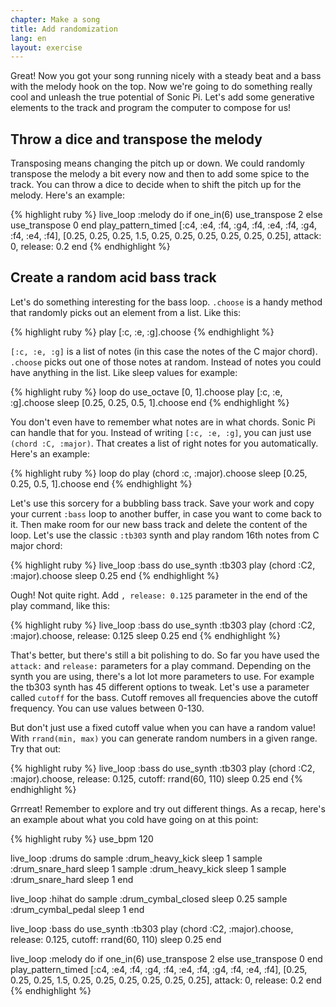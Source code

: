 ```yaml
---
chapter: Make a song
title: Add randomization
lang: en
layout: exercise
---
```


Great! Now you got your song running nicely with a steady beat and a bass with the melody hook on the top. Now we're going to do something really cool and unleash the true potential of Sonic Pi. Let's add some generative elements to the track and program the computer to compose for us!

## Throw a dice and transpose the melody

Transposing means changing the pitch up or down. We could randomly transpose the melody a bit every now and then to add some spice to the track. You can throw a dice to decide when to shift the pitch up for the melody. Here's an example:

{% highlight ruby %}
live_loop :melody do
  if one_in(6)
    use_transpose 2
  else
    use_transpose 0
  end
  play_pattern_timed [:c4, :e4, :f4, :g4, :f4, :e4, :f4, :g4, :f4, :e4, :f4], [0.25, 0.25, 0.25, 1.5, 0.25, 0.25, 0.25, 0.25, 0.25, 0.25], attack: 0, release: 0.2
end
{% endhighlight %}

## Create a random acid bass track

Let's do something interesting for the bass loop. `.choose` is a handy method that randomly picks out an element from a list. Like this:

{% highlight ruby %}
play [:c, :e, :g].choose
{% endhighlight %}

`[:c, :e, :g]` is a list of notes (in this case the notes of the C major chord). `.choose` picks out one of those notes at random. Instead of notes you could have anything in the list. Like sleep values for example:

{% highlight ruby %}
loop do
  use_octave [0, 1].choose
  play [:c, :e, :g].choose
  sleep [0.25, 0.25, 0.5, 1].choose
end
{% endhighlight %}

You don't even have to remember what notes are in what chords. Sonic Pi can handle that for you. Instead of writing `[:c, :e, :g]`, you can just use `(chord :C, :major)`. That creates a list of right notes for you automatically. Here's an example:

{% highlight ruby %}
loop do
  play (chord :c, :major).choose
  sleep [0.25, 0.25, 0.5, 1].choose
end
{% endhighlight %}

Let's use this sorcery for a bubbling bass track. Save your work and copy your current `:bass` loop to another buffer, in case you want to come back to it. Then make room for our new bass track and delete the content of the loop. Let's use the classic `:tb303` synth and play random 16th notes from C major chord:

{% highlight ruby %}
live_loop :bass do
  use_synth :tb303
  play (chord :C2, :major).choose
  sleep 0.25
end
{% endhighlight %}

Ough! Not quite right. Add `, release: 0.125` parameter in the end of the play command, like this:

{% highlight ruby %}
live_loop :bass do
  use_synth :tb303
  play (chord :C2, :major).choose, release: 0.125
  sleep 0.25
end
{% endhighlight %}

That's better, but there's still a bit polishing to do. So far you have used the `attack:` and `release:` parameters for a play command. Depending on the synth you are using, there's a lot lot more parameters to use. For example the tb303 synth has 45 different options to tweak. Let's use a parameter called `cutoff` for the bass. Cutoff removes all frequencies above the cutoff frequency. You can use values between 0-130.

But don't just use a fixed cutoff value when you can have a random value! With `rrand(min, max)` you can generate random numbers in a given range. Try that out:

{% highlight ruby %}
live_loop :bass do
  use_synth :tb303
  play (chord :C2, :major).choose, release: 0.125, cutoff: rrand(60, 110)
  sleep 0.25
end
{% endhighlight %}

Grrreat! Remember to explore and try out different things. As a recap, here's an example about what you cold have going on at this point:

{% highlight ruby %}
use_bpm 120

live_loop :drums do
  sample :drum_heavy_kick
  sleep 1
  sample :drum_snare_hard
  sleep 1
  sample :drum_heavy_kick
  sleep 1
  sample :drum_snare_hard
  sleep 1
end

live_loop :hihat do
  sample :drum_cymbal_closed
  sleep 0.25
  sample :drum_cymbal_pedal
  sleep 1
end

live_loop :bass do
  use_synth :tb303
  play (chord :C2, :major).choose, release: 0.125, cutoff: rrand(60, 110)
  sleep 0.25
end


live_loop :melody do
  if one_in(6)
    use_transpose 2
  else
    use_transpose 0
  end
  play_pattern_timed [:c4, :e4, :f4, :g4, :f4, :e4, :f4, :g4, :f4, :e4, :f4], [0.25, 0.25, 0.25, 1.5, 0.25, 0.25, 0.25, 0.25, 0.25, 0.25], attack: 0, release: 0.2
end
{% endhighlight %}
